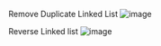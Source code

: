 Remove Duplicate Linked List
![image](https://github.com/user-attachments/assets/07a3ea18-cff5-40fe-a774-b00991ea3d3a)

Reverse Linked list
![image](https://github.com/user-attachments/assets/80010ee0-b359-4c78-abd3-baf12010a8ac)

